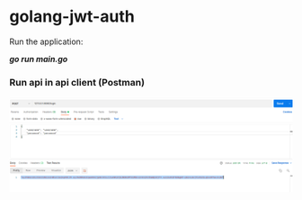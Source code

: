 # golang-jwt-auth

Run the application:

***go run main.go***


### Run api in api client (Postman) ###

![img_2.png](img_2.png)